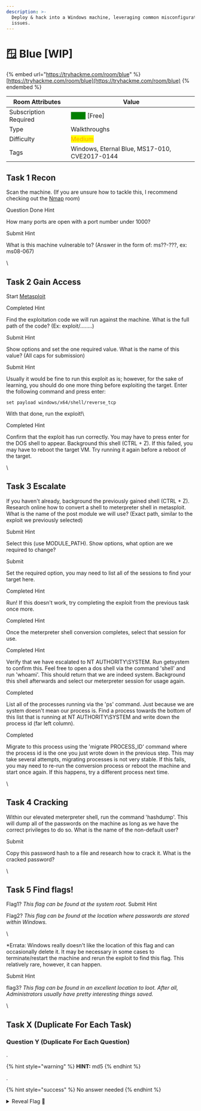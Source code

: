 ```yaml
---
description: >-
  Deploy & hack into a Windows machine, leveraging common misconfigurations
  issues.
---
```


# 🪟 Blue \[WIP]

{% embed url="https://tryhackme.com/room/blue" %}
[https://tryhackme.com/room/blue](https://tryhackme.com/room/blue)
{% endembed %}

| Room Attributes       | Value                                                                   |
| --------------------- | ----------------------------------------------------------------------- |
| Subscription Required |  <mark style="color:green;background-color:green;">False</mark> \[Free] |
| Type                  | Walkthroughs                                                            |
| Difficulty            |  <mark style="color:orange;background-color:yellow;">Medium</mark>      |
| Tags                  | Windows, Eternal Blue, MS17-010, CVE2017-0144                           |

## Task 1 Recon

Scan the machine. (If you are unsure how to tackle this, I recommend checking out the [Nmap](https://tryhackme.com/room/furthernmap) room)

Question Done Hint

How many ports are open with a port number under 1000?

&#x20;Submit Hint

What is this machine vulnerable to? (Answer in the form of: ms??-???, ex: ms08-067)

\


## Task 2 Gain Access

Start [Metasploit](https://tryhackme.com/room/rpmetasploit)

&#x20;Completed Hint

Find the exploitation code we will run against the machine. What is the full path of the code? (Ex: exploit/........)

&#x20;Submit Hint

Show options and set the one required value. What is the name of this value? (All caps for submission)

&#x20;Submit Hint

Usually it would be fine to run this exploit as is; however, for the sake of learning, you should do one more thing before exploiting the target. Enter the following command and press enter:

`set payload windows/x64/shell/reverse_tcp`

With that done, run the exploit!\


&#x20;Completed Hint

Confirm that the exploit has run correctly. You may have to press enter for the DOS shell to appear. Background this shell (CTRL + Z). If this failed, you may have to reboot the target VM. Try running it again before a reboot of the target.&#x20;

\


## Task 3 Escalate

If you haven't already, background the previously gained shell (CTRL + Z). Research online how to convert a shell to meterpreter shell in metasploit. What is the name of the post module we will use? (Exact path, similar to the exploit we previously selected)&#x20;

&#x20;Submit Hint

Select this (use MODULE\_PATH). Show options, what option are we required to change?

&#x20;Submit

Set the required option, you may need to list all of the sessions to find your target here.&#x20;

&#x20;Completed Hint

Run! If this doesn't work, try completing the exploit from the previous task once more.

&#x20;Completed Hint

Once the meterpreter shell conversion completes, select that session for use.

&#x20;Completed Hint

Verify that we have escalated to NT AUTHORITY\SYSTEM. Run getsystem to confirm this. Feel free to open a dos shell via the command 'shell' and run 'whoami'. This should return that we are indeed system. Background this shell afterwards and select our meterpreter session for usage again.&#x20;

&#x20;Completed

List all of the processes running via the 'ps' command. Just because we are system doesn't mean our process is. Find a process towards the bottom of this list that is running at NT AUTHORITY\SYSTEM and write down the process id (far left column).

&#x20;Completed

Migrate to this process using the 'migrate PROCESS\_ID' command where the process id is the one you just wrote down in the previous step. This may take several attempts, migrating processes is not very stable. If this fails, you may need to re-run the conversion process or reboot the machine and start once again. If this happens, try a different process next time.&#x20;

\


## Task 4 Cracking

Within our elevated meterpreter shell, run the command 'hashdump'. This will dump all of the passwords on the machine as long as we have the correct privileges to do so. What is the name of the non-default user?&#x20;

&#x20;Submit

Copy this password hash to a file and research how to crack it. What is the cracked password?

\


## Task 5 Find flags!

Flag1? _This flag can be found at the system root._ Submit Hint

Flag2? _This flag can be found at the location where passwords are stored within Windows._

\


\*Errata: Windows really doesn't like the location of this flag and can occasionally delete it. It may be necessary in some cases to terminate/restart the machine and rerun the exploit to find this flag. This relatively rare, however, it can happen.&#x20;

&#x20;Submit Hint

flag3? _This flag can be found in an excellent location to loot. After all, Administrators usually have pretty interesting things saved._&#x20;

\


## Task X (Duplicate For Each Task) <a href="#task-1-starting-your-first-machine" id="task-1-starting-your-first-machine"></a>

### Question Y (Duplicate For Each Question)

.

{% hint style="warning" %}
**HINT:** md5
{% endhint %}

.

{% hint style="success" %}
No answer needed
{% endhint %}

<details>

<summary>Reveal Flag <span data-gb-custom-inline data-tag="emoji" data-code="1f6a9">🚩</span></summary>

:triangular\_flag\_on\_post:`???`

</details>

